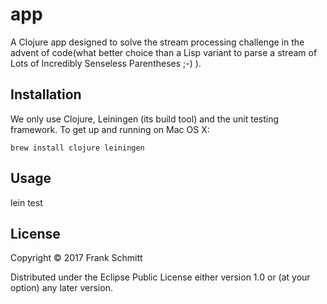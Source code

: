 # app
A Clojure app designed to solve the stream processing challenge in the advent of code(what better choice than a Lisp variant to parse a stream of Lots of Incredibly Senseless Parentheses ;-) ).

## Installation
We only use Clojure, Leiningen (its build tool) and the unit testing framework. To get up and running on Mac OS X:
```
brew install clojure leiningen
```

## Usage

lein test

## License

Copyright © 2017 Frank Schmitt

Distributed under the Eclipse Public License either version 1.0 or (at
your option) any later version.
